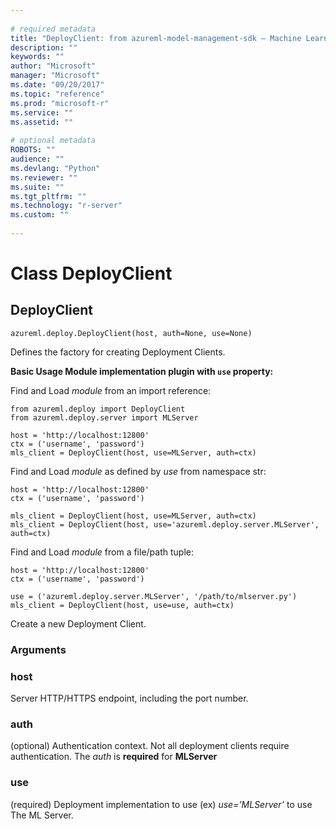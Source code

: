 ```yaml
--- 
 
# required metadata 
title: "DeployClient: from azureml-model-management-sdk – Machine Learning Server " 
description: "" 
keywords: "" 
author: "Microsoft" 
manager: "Microsoft" 
ms.date: "09/20/2017" 
ms.topic: "reference" 
ms.prod: "microsoft-r" 
ms.service: "" 
ms.assetid: "" 
 
# optional metadata 
ROBOTS: "" 
audience: "" 
ms.devlang: "Python" 
ms.reviewer: "" 
ms.suite: "" 
ms.tgt_pltfrm: "" 
ms.technology: "r-server" 
ms.custom: "" 
 
---
```


# Class DeployClient


## DeployClient



```
azureml.deploy.DeployClient(host, auth=None, use=None)
```




Defines the factory for creating Deployment Clients.

**Basic Usage Module implementation plugin with `use` property:**

Find and Load *module* from an import reference:



```
from azureml.deploy import DeployClient
from azureml.deploy.server import MLServer

host = 'http://localhost:12800'
ctx = ('username', 'password')
mls_client = DeployClient(host, use=MLServer, auth=ctx)
```


Find and Load *module* as defined by *use* from namespace str:



```
host = 'http://localhost:12800'
ctx = ('username', 'password')

mls_client = DeployClient(host, use=MLServer, auth=ctx)
mls_client = DeployClient(host, use='azureml.deploy.server.MLServer',
auth=ctx)
```


Find and Load *module* from a file/path tuple:



```
host = 'http://localhost:12800'
ctx = ('username', 'password')

use = ('azureml.deploy.server.MLServer', '/path/to/mlserver.py')
mls_client = DeployClient(host, use=use, auth=ctx)
```


Create a new Deployment Client.


### Arguments


### host

Server HTTP/HTTPS endpoint, including the port number.


### auth

(optional) Authentication context. Not all deployment
clients require authentication. The *auth* is  **required** for
**MLServer**


### use

(required) Deployment implementation to use (ex)
*use=’MLServer’* to use The ML Server.
